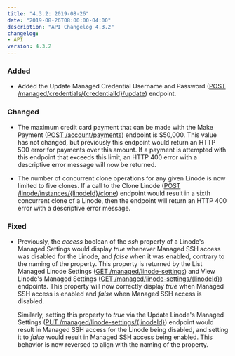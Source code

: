 ```yaml
---
title: "4.3.2: 2019-08-26"
date: "2019-08-26T08:00:00-04:00"
description: "API Changelog 4.3.2"
changelog:
- API
version: 4.3.2
---
```


### Added

- Added the Update Managed Credential Username and Password ([POST /managed/credentials/{credentialId}/update](https://developers.linode.com/api/docs/v4#operation/updateManagedCredentialUsernamePassword)) endpoint.

### Changed

- The maximum credit card payment that can be made with the Make Payment ([POST /account/payments](https://developers.linode.com/api/docs/v4#operation/createPayment)) endpoint is $50,000. This value has not changed, but previously this endpoint would return an HTTP 500 error for payments over this amount. If a payment is attempted with this endpoint that exceeds this limit, an HTTP 400 error with a descriptive error message will now be returned.

- The number of concurrent clone operations for any given Linode is now limited to five clones. If a call to the Clone Linode ([POST /linode/instances/{linodeId}/clone](https://developers.linode.com/api/docs/v4#operation/cloneLinodeInstance)) endpoint would result in a sixth concurrent clone of a Linode, then the endpoint will return an HTTP 400 error with a descriptive error message.

### Fixed

- Previously, the *access* boolean of the *ssh* property of a Linode's Managed Settings would display *true* whenever Managed SSH access was disabled for the Linode, and *false* when it was enabled, contrary to the naming of the property. This property is returned by the List Managed Linode Settings ([GET /managed/linode-settings](https://developers.linode.com/api/docs/v4#operation/getManagedLinodeSettings)) and View Linode's Managed Settings ([GET /managed/linode-settings/{linodeId}](https://developers.linode.com/api/docs/v4#operation/getManagedLinodeSetting)) endpoints. This property will now correctly display *true* when Managed SSH access is enabled and *false* when Managed SSH access is disabled.

    Similarly, setting this property to *true* via the Update Linode's Managed Settings ([PUT /managed/linode-settings/{linodeId}](https://developers.linode.com/api/docs/v4#operation/updateManagedLinodeSetting)) endpoint would result in Managed SSH access for the Linode being disabled, and setting it to *false* would result in Managed SSH access being enabled. This behavior is now reversed to align with the naming of the property.
